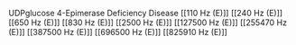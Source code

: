 UDPglucose 4-Epimerase Deficiency Disease
[[110 Hz (E)]]
[[240 Hz (E)]]
[[650 Hz (E)]]
[[830 Hz (E)]]
[[2500 Hz (E)]]
[[127500 Hz (E)]]
[[255470 Hz (E)]]
[[387500 Hz (E)]]
[[696500 Hz (E)]]
[[825910 Hz (E)]]